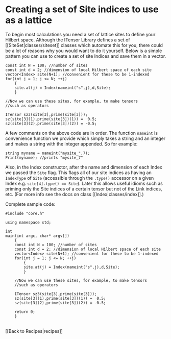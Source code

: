 # Creating a set of Site indices to use as a lattice #

To begin most calculations you need a set of lattice sites to define your Hilbert space.
Although the ITensor Library defines a set of [[SiteSet|classes/siteset]] classes which automate
this for you, there could be a lot of reasons why you would want to do it yourself.
Below is a simple pattern you can use to create a set of site Indices and save them in a vector.

    const int N = 100; //number of sites
    const int d = 2; //dimension of local Hilbert space of each site
    vector<Index> site(N+1); //convenient for these to be 1-indexed
    for(int j = 1; j <= N; ++j)
        {
        site.at(j) = Index(nameint("s",j),d,Site);
        }

    //Now we can use these sites, for example, to make tensors
    //such as operators

    ITensor sz3(site[3],prime(site[3]));
    sz(site[3](1),prime(site[3])(1)) =  0.5;
    sz(site[3](2),prime(site[3])(2)) = -0.5;

A few comments on the above code are in order. The function `nameint` is convenience function we provide
which simply takes a string and an integer and makes a string with the integer appended. So for example:

    string myname = nameint("mysite_",7);
    Print(myname); //prints "mysite_7"

Also, in the Index constructor, after the name and dimension of each Index we passed the `Site` flag.
This flags all of our site indices as having an `IndexType` of `Site` (accessible through the `.type()` accessor
on a given Index e.g. `site[4].type() == Site`). Later this allows useful idioms such as priming only the Site indices of a certain tensor
but not of the Link indices, etc. (For more info see the docs on class [[Index|classes/index]].)


Complete sample code:

    #include "core.h"

    using namespace std;

    int 
    main(int argc, char* argv[])
        {
        const int N = 100; //number of sites
        const int d = 2; //dimension of local Hilbert space of each site
        vector<Index> site(N+1); //convenient for these to be 1-indexed
        for(int j = 1; j <= N; ++j)
            {
            site.at(j) = Index(nameint("s",j),d,Site);
            }

        //Now we can use these sites, for example, to make tensors
        //such as operators

        ITensor sz3(site[3],prime(site[3]));
        sz(site[3](1),prime(site[3])(1)) =  0.5;
        sz(site[3](2),prime(site[3])(2)) = -0.5;

        return 0;
        }

<br>
[[Back to Recipes|recipes]]
